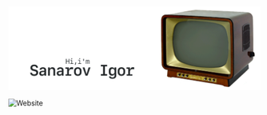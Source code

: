 [![GitHub Banner](./assets/GitHubHeaderSanarov.gif)](https://sanarov.dev)

![Website](https://img.shields.io/website?style=flat-square&url=https%3A%2F%2Fsanarov.dev)
